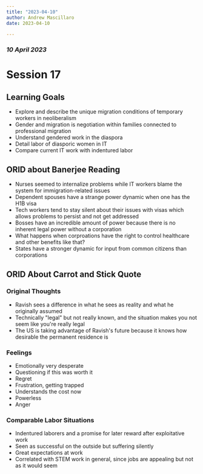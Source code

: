 ```yaml
---
title: "2023-04-10"
author: Andrew Mascillaro
date: 2023-04-10

---
```


### _10 April 2023_

# Session 17

## Learning Goals

- Explore and describe the unique migration conditions
of temporary workers in neoliberalism
- Gender and migration is negotiation within families
connected to professional migration
- Understand gendered work in the diaspora
- Detail labor of diasporic women in IT
- Compare current IT work with indentured labor

## ORID about Banerjee Reading

- Nurses seemed to internalize problems while IT workers
blame the system for immigration-related issues
- Dependent spouses have a strange power dynamic when
one has the H1B visa
- Tech workers tend to stay silent about their issues with
visas which allows problems to persist and not get
addressed
- Bosses have an incredible amount of power because there
is no inherent legal power without a corporation
- What happens when corproations have the right to control
healthcare and other benefits like that?
- States have a stronger dynamic for input from common
citizens than corporations

## ORID About Carrot and Stick Quote

### Original Thoughts

- Ravish sees a difference in what he sees as reality and
what he originally assumed
- Technically "legal" but not really known, and the
situation makes you not seem like you're really legal
- The US is taking advantage of Ravish's future because
it knows how desirable the permanent residence is

### Feelings

- Emotionally very desperate
- Questioning if this was worth it
- Regret
- Frustration, getting trapped
- Understands the cost now
- Powerless
- Anger

### Comparable Labor Situations

- Indentured laborers and a promise for later reward
after exploitative work
- Seen as successful on the outside but suffering
silently
- Great expectations at work
- Correlated with STEM work in general, since jobs
are appealing but not as it would seem


